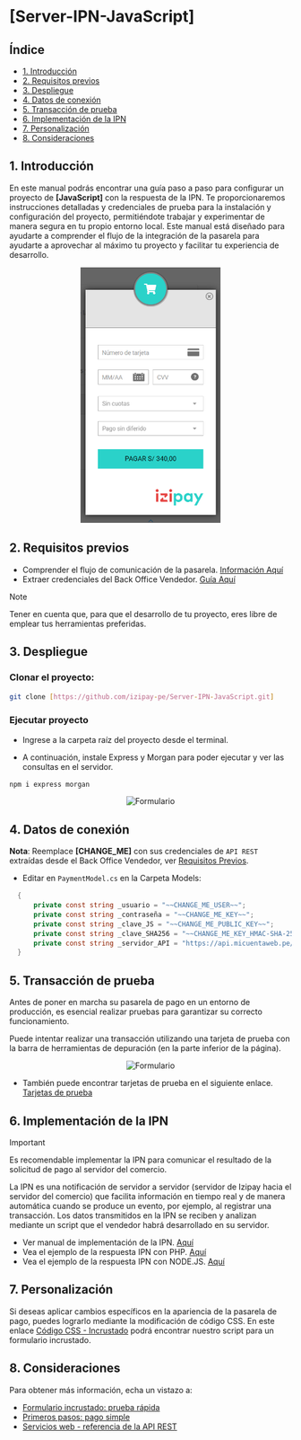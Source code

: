 # [Server-IPN-JavaScript]
##  Índice
* [1. Introducción](#1-introducción)
* [2. Requisitos previos](#2-requisitos-previos)
* [3. Despliegue](#3-despliegue)
* [4. Datos de conexión](#4-datos-de-conexión)
* [5. Transacción de prueba](#5-transacción-de-prueba)
* [6. Implementación de la IPN](#6-implementación-de-la-ipn)
* [7. Personalización](#7-personalización)
* [8. Consideraciones](#8-consideraciones)
## 1. Introducción
En este manual podrás encontrar una guía paso a paso para configurar un proyecto de **[JavaScript]** con la respuesta de la IPN. Te proporcionaremos instrucciones detalladas y credenciales de prueba para la instalación y configuración del proyecto, permitiéndote trabajar y experimentar de manera segura en tu propio entorno local.
Este manual está diseñado para ayudarte a comprender el flujo de la integración de la pasarela para ayudarte a aprovechar al máximo tu proyecto y facilitar tu experiencia de desarrollo.

<p align="center">
  <img src="https://github.com/izipay-pe/Imagenes/blob/main/formulario_popin/Imagen-Formulario-Popin.png?raw=true" alt="Popin" width="250"/>
</p>

<a name="Requisitos_Previos"></a>
 
## 2. Requisitos previos
* Comprender el flujo de comunicación de la pasarela. [Información Aquí](https://secure.micuentaweb.pe/doc/es-PE/rest/V4.0/javascript/guide/start.html)
* Extraer credenciales del Back Office Vendedor. [Guía Aquí](https://github.com/izipay-pe/obtener-credenciales-de-conexion)
  
> [!NOTE]
> Tener en cuenta que, para que el desarrollo de tu proyecto, eres libre de emplear tus herramientas preferidas.

## 3. Despliegue
### Clonar el proyecto:
  ```sh
  git clone [https://github.com/izipay-pe/Server-IPN-JavaScript.git]
  ```
### Ejecutar proyecto
* Ingrese a la carpeta raíz del proyecto desde el terminal.

* A continuación, instale Express y Morgan para poder ejecutar y ver las consultas en el servidor.
```bash
npm i express morgan
 ```
<p align="center">
  <img src="https://i.postimg.cc/Bb11T1J7/ejecutarproyecto.jpg" alt="Formulario" width="350"/>
</p>


## 4. Datos de conexión 

**Nota**: Reemplace **[CHANGE_ME]** con sus credenciales de `API REST` extraídas desde el Back Office Vendedor, ver [Requisitos Previos](#Requisitos_Previos).

* Editar en `PaymentModel.cs` en la Carpeta Models:

```c#
  {
      private const string _usuario = "~~CHANGE_ME_USER~~";
      private const string _contraseña = "~~CHANGE_ME_KEY~~";
      private const string _clave_JS = "~~CHANGE_ME_PUBLIC_KEY~~";
      private const string _clave_SHA256 = "~~CHANGE_ME_KEY_HMAC-SHA-256~~";
      private const string _servidor_API = "https://api.micuentaweb.pe/";
  }
``` 


## 5. Transacción de prueba
Antes de poner en marcha su pasarela de pago en un entorno de producción, es esencial realizar pruebas para garantizar su correcto funcionamiento. 

Puede intentar realizar una transacción utilizando una tarjeta de prueba con la barra de herramientas de depuración (en la parte inferior de la página).

<p align="center">
  <img src="https://i.postimg.cc/3xXChGp2/tarjetas-prueba.png" alt="Formulario"/>
</p>

* También puede encontrar tarjetas de prueba en el siguiente enlace. [Tarjetas de prueba](https://secure.micuentaweb.pe/doc/es-PE/rest/V4.0/api/kb/test_cards.html)
 
## 6. Implementación de la IPN
> [!IMPORTANT]
> Es recomendable implementar la IPN para comunicar el resultado de la solicitud de pago al servidor del comercio.

La IPN es una notificación de servidor a servidor (servidor de Izipay hacia el servidor del comercio) que facilita información en tiempo real y de manera automática cuando se produce un evento, por ejemplo, al registrar una transacción.
Los datos transmitidos en la IPN se reciben y analizan mediante un script que el vendedor habrá desarrollado en su servidor.
* Ver manual de implementación de la IPN. [Aquí]( https://secure.micuentaweb.pe/doc/es-PE/rest/V4.0/kb/payment_done.html)
* Vea el ejemplo de la respuesta IPN con PHP. [Aquí](https://github.com/izipay-pe/Redirect-PaymentForm-IpnT1-PHP)
* Vea el ejemplo de la respuesta IPN con NODE.JS. [Aquí](https://github.com/izipay-pe/Response-PaymentFormT1-Ipn)

## 7. Personalización
Si deseas aplicar cambios específicos en la apariencia de la pasarela de pago, puedes lograrlo mediante la modificación de código CSS. En este enlace [Código CSS - Incrustado](https://github.com/izipay-pe/Personalizacion-PaymentForm-Incrustado) podrá encontrar nuestro script para un formulario incrustado.

## 8. Consideraciones
Para obtener más información, echa un vistazo a:
- [Formulario incrustado: prueba rápida](https://secure.micuentaweb.pe/doc/es-PE/rest/V4.0/javascript/quick_start_js.html)
- [Primeros pasos: pago simple](https://secure.micuentaweb.pe/doc/es-PE/rest/V4.0/javascript/guide/start.html)
- [Servicios web - referencia de la API REST](https://secure.micuentaweb.pe/doc/es-PE/rest/V4.0/api/reference.html)
